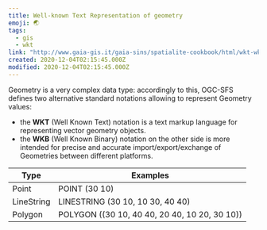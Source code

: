 ```yaml
---
title: Well-known Text Representation of geometry
emoji: 🌏
tags:
  - gis
  - wkt
link: "http://www.gaia-gis.it/gaia-sins/spatialite-cookbook/html/wkt-wkb.html"
created: 2020-12-04T02:15:45.000Z
modified: 2020-12-04T02:15:45.000Z
---
```


Geometry is a very complex data type: accordingly to this, OGC-SFS defines two alternative standard notations allowing to represent Geometry values:

- the **WKT** (Well Known Text) notation is a text markup language for representing vector geometry objects.
- the **WKB** (Well Known Binary) notation on the other side is more intended for precise and accurate import/export/exchange of Geometries between different platforms.

| Type       | Examples                                      |
| ---------- | --------------------------------------------- |
| Point      | POINT (30 10)                                 |
| LineString | LINESTRING (30 10, 10 30, 40 40)              |
| Polygon    | POLYGON ((30 10, 40 40, 20 40, 10 20, 30 10)) |
